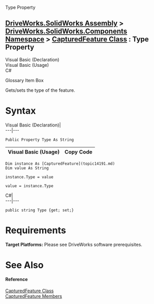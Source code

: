 Type Property   
  
[DriveWorks.SolidWorks Assembly](topic13342.md) > [DriveWorks.SolidWorks.Components Namespace](topic13925.md) > [CapturedFeature Class](topic14191.md) : Type Property  
---  
  
Visual Basic (Declaration)    
Visual Basic (Usage)    
C# 

Glossary Item Box

Gets/sets the type of the feature. 

# Syntax

Visual Basic (Declaration)|   
---|---  
      
    
    Public Property Type As String  
  
Visual Basic (Usage)| Copy Code  
---|---  
      
    
    Dim instance As [CapturedFeature](topic14191.md)
    Dim value As String
     
    instance.Type = value
     
    value = instance.Type  
  
C#|   
---|---  
      
    
    public string Type {get; set;}  
  
# Requirements

**Target Platforms:** Please see DriveWorks software prerequisites.

# See Also

#### Reference

[CapturedFeature Class](topic14191.md)   
[CapturedFeature Members](topic14192.md)


